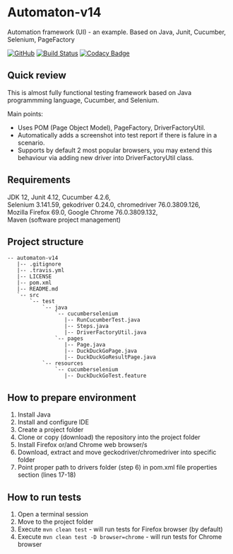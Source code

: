 # Automaton-v14
Automation framework (UI) - an example. Based on Java, Junit, Cucumber, Selenium, PageFactory

[![GitHub](https://img.shields.io/github/license/mashape/apistatus.svg)](https://github.com/BurhanH/automaton-v14/blob/master/LICENSE)
[![Build Status](https://travis-ci.org/BurhanH/Automaton-v14.svg?branch=master)](https://travis-ci.org/BurhanH/Automaton-v14)
[![Codacy Badge](https://api.codacy.com/project/badge/Grade/916e426250074c64bbb7db8744542181)](https://www.codacy.com/manual/BurhanH/Automaton-v14?utm_source=github.com&amp;utm_medium=referral&amp;utm_content=BurhanH/Automaton-v14&amp;utm_campaign=Badge_Grade)

## Quick review
This is almost fully functional testing framework based on Java programmming language, Cucumber, and Selenium.

Main points:
-  Uses POM (Page Object Model), PageFactory, DriverFactoryUtil. 
-  Automatically adds a screenshot into test report if there is falure in a scenario.
-  Supports by default 2 most popular browsers, you may extend this behaviour via adding new driver into DriverFactoryUtil class.

## Requirements
JDK 12, Junit 4.12, Cucumber 4.2.6, <br>
Selenium 3.141.59, gekodriver 0.24.0, chromedriver 76.0.3809.126, <br>
Mozilla Firefox 69.0, Google Chrome 76.0.3809.132, <br>
Maven (software project management) <br>

## Project structure
```text
-- automaton-v14
   |-- .gitignore
   |-- .travis.yml
   |-- LICENSE
   |-- pom.xml
   |-- README.md
   `-- src
       `-- test
           `-- java
               `-- cucumberselenium
                  |-- RunCucumberTest.java
                  |-- Steps.java
                  |-- DriverFactoryUtil.java
               `-- pages
                  |-- Page.java
                  |-- DuckDuckGoPage.java
                  |-- DuckDuckGoResultPage.java
           `-- resources
               `-- cucumberselenium
                  |-- DuckDuckGoTest.feature
```

## How to prepare environment
1) Install Java
2) Install and configure IDE
3) Create a project folder
4) Clone or copy (download) the repository into the project folder
5) Install Firefox or/and Chrome web browser/s
6) Download, extract and move geckodriver/chromedriver into specific folder
7) Point proper path to drivers folder (step 6) in pom.xml file properties section (lines 17-18)

## How to run tests
1) Open a terminal session
2) Move to the project folder
3) Execute `mvn clean test` - will run tests for Firefox browser (by default)
4) Execute `mvn clean test -D browser=chrome` - will run tests for Chrome browser
